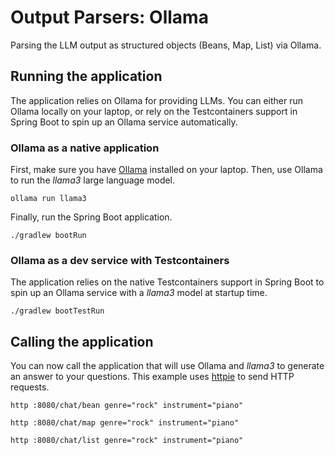 # Output Parsers: Ollama

Parsing the LLM output as structured objects (Beans, Map, List) via Ollama.

## Running the application

The application relies on Ollama for providing LLMs. You can either run Ollama locally on your laptop, or rely on the Testcontainers support in Spring Boot to spin up an Ollama service automatically.

### Ollama as a native application

First, make sure you have [Ollama](https://ollama.ai) installed on your laptop.
Then, use Ollama to run the _llama3_ large language model.

```shell
ollama run llama3
```

Finally, run the Spring Boot application.

```shell
./gradlew bootRun
```

### Ollama as a dev service with Testcontainers

The application relies on the native Testcontainers support in Spring Boot to spin up an Ollama service with a _llama3_ model at startup time.

```shell
./gradlew bootTestRun
```

## Calling the application

You can now call the application that will use Ollama and _llama3_ to generate an answer to your questions.
This example uses [httpie](https://httpie.io) to send HTTP requests.

```shell
http :8080/chat/bean genre="rock" instrument="piano"
```

```shell
http :8080/chat/map genre="rock" instrument="piano"
```

```shell
http :8080/chat/list genre="rock" instrument="piano"
```
